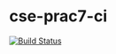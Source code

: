 # cse-prac7-ci
[![Build Status](https://travis-ci.com/paulpung/cse-prac7-ci.svg?branch=master)](https://travis-ci.com/paulpung/cse-prac7-ci)
